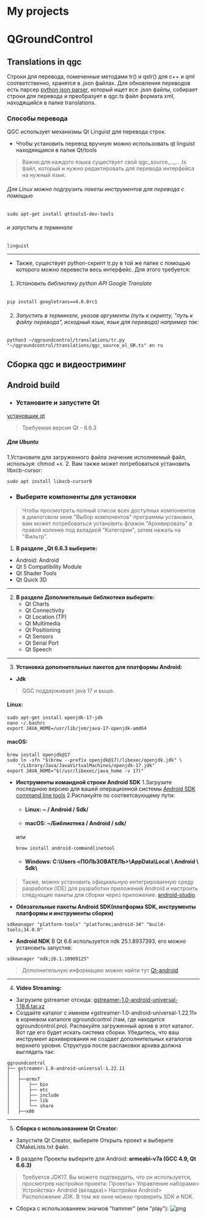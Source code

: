 ﻿# My projects
# QGroundControl
## Translations in qgc <br>

Строки для перевода, помеченные методами tr() и qstr() для c++ и qml соответственно, хранятся в .json файлах. Для обновления переводов есть парсер [python json parser](https://github.com/mavlink/qgroundcontrol/blob/master/translations/qgc-lupdate-json.py), который ищет все .json файлы, собирает строки для перевода и преобразует в qgc.ts файл формата xml, находящийся в папке translations. 

### Способы перевода 
QGC использует механизмы Qt Linguist для перевода строк. 

* Чтобы установить перевод вручную можно использовать qt linguist находяящаяcя в папке Qt/tools
> Важно:для каждого языка существует свой qgc_source_.._.. .ts файл, который и нужно редактировать для перевода интерфейса на нужный язык.

###### Для Linux можно подгрузить пакеты инструментов для перевода с помощью
```
sudo apt-get install qttools5-dev-tools
```
###### и запустить в терминале
```
linguist
```
---
* Также, существует python-скрипт tr.py в той же папке с помощью которого можно перевести весь интерфейс. 
Для этого требуется: 
1. ###### Установить библиотеку python API Google Translate
``` 
pip install googletrans==4.0.0rc1
```
2. ###### Запустить в терминале, указав аргументы (путь к скрипту, "путь к файлу перевода", исходный язык, язык для перевода) например так:

``` 
python3 ~/qgroundcontrol/translations/tr.py "~/qgroundcontrol/translations/qgc_source_el_GR.ts" en ru
```
## Сборка qgc и видеостриминг
## Android build
* ### Установите и запустите Qt
[установщик qt](https://www.qt.io/download-open-source)
> Требуемая версия Qt - 6.6.3

##### Для Ubuntu
1.Установите для загруженного файла значение исполняемый файл, используя: chmod +x.
2. Вам также может потребоваться установить libxcb-cursor:
```
sudo apt install libxcb-cursor0
```
* ### Выберите компоненты для установки
>Чтобы просмотреть полный список всех доступных компонентов в диалоговом окне "Выбор компонентов" программы установки, вам может потребоваться установить флажок "Архивировать" в правой колонке под вкладкой "Категории", затем нажать на "Фильтр".

1. **В разделе _Qt 6.6.3 выберите:**
* Android: Android
* Qt 5 Compatibility Module
* Qt Shader Tools
* Qt Quick 3D
---
2. **В разделе Дополнительные библиотеки выберите:**
	* Qt Charts
	* Qt Connectivity
	* Qt Location (TP)
	* Qt Multimedia
	* Qt Positioning
	* Qt Sensors
	* Qt Serial Port
	* Qt Speech
---
3. **Установка дополнительных пакетов для платформы Android:**
* **Jdk**
>QGC поддерживает java 17 и выше.

#### Linux:
```
sudo apt-get install openjdk-17-jdk
nano ~/.bashrc
export JAVA_HOME=/usr/lib/jvm/java-17-openjdk-amd64
```
#### macOS:
```
brew install openjdk@17
sudo ln -sfn "$(brew --prefix openjdk@17)/libexec/openjdk.jdk" \
    "/Library/Java/JavaVirtualMachines/openjdk-17.jdk"
export JAVA_HOME="$(/usr/libexec/java_home -v 17)"
```
* **Инструменты командной строки Android SDK**
1.Загрузите последнюю версию для вашей операционной системы [Android SDK command line tools](https://developer.android.com/studio/#command-line-tools-only)
2.Распакуйте по соответсвующему пути:
	* #### Linux: ~ / Android / Sdk/
	* #### macOS: ~/Библиотека / Android / sdk/ 
	или 
	```
	brew install android-commandlinetool
	```
	* #### Windows: C:\Users \<ПОЛЬЗОВАТЕЛЬ>\AppData\Local \ Android \ Sdk\

>Также, можно установить официальную интегрированную среду разработки (IDE) для разработки приложений Android и настроить следующие пакеты для сборки через приложение. [android-studio](https://developer.android.com/studio).

* **Обязательные пакеты Android SDK(платформа SDK, инструменты платформы и инструменты сборки)**
```
sdkmanager "platform-tools" "platforms;android-34" "build-tools;34.0.0"
```
* **Android NDK**
В Qt 6.6 используется ndk 25.1.8937393, его можно установить запустив:
```
sdkmanager "ndk;26.1.10909125"
```
> Дополнительную информацию можно найти тут [Qt-android](https://doc.qt.io/qt-6/android-getting-started.html)
---
4. **Video Streaming:**
* Загрузите gstreamer отсюда: [gstreamer-1.0-android-universal-1.18.6.tar.xz](https://gstreamer.freedesktop.org/pkg/android/1.18.6/)
* Создайте каталог с именем «gstreamer-1.0-android-universal-1.22.11» в корневом каталоге qgroundcontrol (там, где находится qgroundcontrol.pro). Распакуйте загруженный архив в этот каталог. Вот где его будет искать система сборки. Убедитесь, что ваш инструмент архивирования не создает дополнительных каталогов верхнего уровня. Структура после распаковки архива должна выглядеть так:
```
qgroundcontrol
├── gstreamer-1.0-android-universal-1.22.11
│   │
│   ├──armv7
│   │   ├── bin
│   │   ├── etc
│   │   ├── include
│   │   ├── lib
│   │   └── share
│   ├──x86
```
---
5. **Сборка с использованием Qt Creator:**

* Запустите Qt Creator, выберите Открыть проект и выберите CMakeLists.txt файл.

* В разделе Проекты выберите для Android:
__armeabi-v7a (GCC 4.9, Qt 6.6.3)__
> Требуется JDK17. Вы можете подтвердить, что он используется, просмотрев настройки проекта: Проекты> Управление наборами> Устройства> Android (вкладка)> Настройки Android> Расположение JDK. В том же окне можно проверить SDK и NDK.

* Сборка с использованием значков "hammer" (или "play"):
![png](https://docs.qgroundcontrol.com/master/assets/qt_creator_build_qgc.ACO6OjKV.png)



















